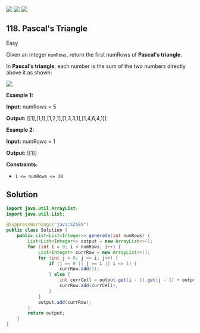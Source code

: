 [![](https://img.shields.io/github/stars/javadev/LeetCode-in-Java?label=Stars&style=flat-square)](https://github.com/javadev/LeetCode-in-Java)
[![](https://img.shields.io/github/forks/javadev/LeetCode-in-Java?label=Fork%20me%20on%20GitHub%20&style=flat-square)](https://github.com/javadev/LeetCode-in-Java/fork)
[![](https://img.shields.io/badge/-LeetCode%20in%20Kotlin-blue?style=flat-square)](https://github.com/javadev/LeetCode-in-Kotlin)

## 118\. Pascal's Triangle

Easy

Given an integer `numRows`, return the first numRows of **Pascal's triangle**.

In **Pascal's triangle**, each number is the sum of the two numbers directly above it as shown:

![](https://upload.wikimedia.org/wikipedia/commons/0/0d/PascalTriangleAnimated2.gif)

**Example 1:**

**Input:** numRows = 5

**Output:** [[1],[1,1],[1,2,1],[1,3,3,1],[1,4,6,4,1]] 

**Example 2:**

**Input:** numRows = 1

**Output:** [[1]] 

**Constraints:**

*   `1 <= numRows <= 30`

## Solution

```java
import java.util.ArrayList;
import java.util.List;

@SuppressWarnings("java:S2589")
public class Solution {
    public List<List<Integer>> generate(int numRows) {
        List<List<Integer>> output = new ArrayList<>();
        for (int i = 0; i < numRows; i++) {
            List<Integer> currRow = new ArrayList<>();
            for (int j = 0; j <= i; j++) {
                if (j == 0 || j == i || i <= 1) {
                    currRow.add(1);
                } else {
                    int currCell = output.get(i - 1).get(j - 1) + output.get(i - 1).get(j);
                    currRow.add(currCell);
                }
            }
            output.add(currRow);
        }
        return output;
    }
}
```